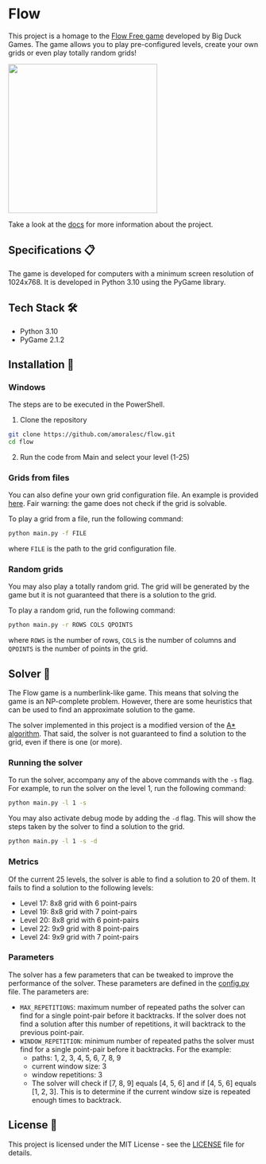 # Flow

This project is a homage to the [Flow Free game](https://www.bigduckgames.com/flowfree) developed by Big Duck Games. The game allows you to play pre-configured levels, create your own grids or even play totally random grids!

<img src="https://raw.githubusercontent.com/amoralesc/flow/main/docs/img/game_preview.png" width="300">

Take a look at the [docs](/docs/main.pdf) for more information about the project.

## Specifications 📋

The game is developed for computers with a minimum screen resolution of 1024x768. It is developed in Python 3.10 using the PyGame library.

## Tech Stack 🛠️

* Python 3.10
* PyGame 2.1.2

## Installation 🔧

### Windows

The steps are to be executed in the PowerShell.

1. Clone the repository

```bash
git clone https://github.com/amoralesc/flow.git
cd flow
```

2. Run the code from Main and select your level (1-25)

### Grids from files

You can also define your own grid configuration file. An example is provided [here](/data/grid1.json). Fair warning: the game does not check if the grid is solvable.

To play a grid from a file, run the following command:

```bash
python main.py -f FILE
```

where `FILE` is the path to the grid configuration file.

### Random grids

You may also play a totally random grid. The grid will be generated by the game but it is not guaranteed that there is a solution to the grid.

To play a random grid, run the following command:

```bash
python main.py -r ROWS COLS QPOINTS
```

where `ROWS` is the number of rows, `COLS` is the number of columns and `QPOINTS` is the number of points in the grid.

## Solver 🧠

The Flow game is a numberlink-like game. This means that solving the game is an NP-complete problem. However, there are some heuristics that can be used to find an approximate solution to the game.

The solver implemented in this project is a modified version of the [A* algorithm](https://en.wikipedia.org/wiki/A*_search_algorithm). That said, the solver is not guaranteed to find a solution to the grid, even if there is one (or more). 

### Running the solver

To run the solver, accompany any of the above commands with the `-s` flag. For example, to run the solver on the level 1, run the following command:

```bash
python main.py -l 1 -s
```

You may also activate debug mode by adding the `-d` flag. This will show the steps taken by the solver to find a solution to the grid.

```bash
python main.py -l 1 -s -d
```

### Metrics

Of the current 25 levels, the solver is able to find a solution to 20 of them. It fails to find a solution to the following levels:

- Level 17: 8x8 grid with 6 point-pairs
- Level 19: 8x8 grid with 7 point-pairs
- Level 20: 8x8 grid with 6 point-pairs
- Level 22: 9x9 grid with 8 point-pairs
- Level 24: 9x9 grid with 7 point-pairs

### Parameters

The solver has a few parameters that can be tweaked to improve the performance of the solver. These parameters are defined in the [config.py](/utils/config.py) file. The parameters are:

- `MAX_REPETITIONS`: maximum number of repeated paths the solver can find for a single point-pair before it backtracks. If the solver does not find a solution after this number of repetitions, it will backtrack to the previous point-pair.
- `WINDOW_REPETITION`: minimum number of repeated paths the solver must find for a single point-pair before it backtracks. For the example:
  - paths: 1, 2, 3, 4, 5, 6, 7, 8, 9
  - current window size: 3
  - window repetitions: 3
  - The solver will check if [7, 8, 9] equals [4, 5, 6] and if [4, 5, 6] equals [1, 2, 3]. This is to determine if the current window size is repeated enough times to backtrack.

## License 📄

This project is licensed under the MIT License - see the [LICENSE](LICENSE) file for details.
